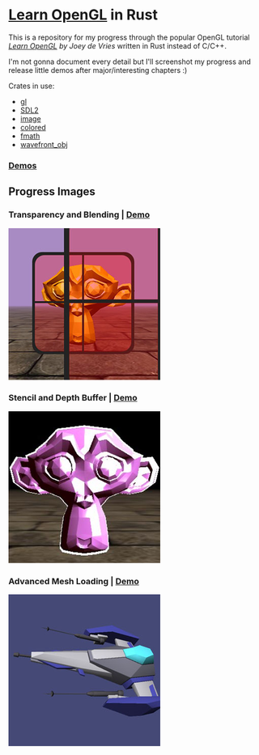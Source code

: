 # [Learn OpenGL](https://learnopengl.com/) in Rust

This is a repository for my progress through the popular OpenGL tutorial *[Learn OpenGL](https://learnopengl.com/) by Joey de Vries* written in Rust instead of C/C++.

I'm not gonna document every detail but I'll screenshot my progress and release little demos after major/interesting chapters :)

Crates in use:
- [gl](https://crates.io/crates/gl)
- [SDL2](https://crates.io/crates/sdl2)
- [image](https://crates.io/crates/image)
- [colored](https://crates.io/crates/colored)
- [fmath](https://github.com/smushy64/fmath)
- [wavefront_obj](https://github.com/smushy64/rs_wavefront_obj_parser)

### [Demos](bin/releases/)

## Progress Images

### Transparency and Blending | [Demo](bin/releases/transparency_blending/)

![Transparency and Blending](progress/transparency_blending.jpg)

### Stencil and Depth Buffer | [Demo](bin/releases/stencil_depth/)

![Stencil and Depth Buffer](progress/stencil_depth.jpg)

### Advanced Mesh Loading | [Demo](bin/releases/advanced_mesh_loading/)

![Advanced Mesh Loading](progress/advanced_load_mesh.jpg)
